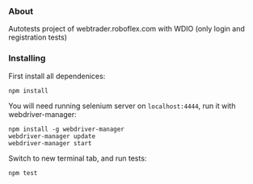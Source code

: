 ### About

Autotests project of webtrader.roboflex.com with WDIO (only login and registration tests)

### Installing

First install all dependenices:
```
npm install
```

You will need running selenium server on `localhost:4444`, run it with webdriver-manager:
```
npm install -g webdriver-manager
webdriver-manager update
webdriver-manager start
```

Switch to new terminal tab, and run tests:
```
npm test
```